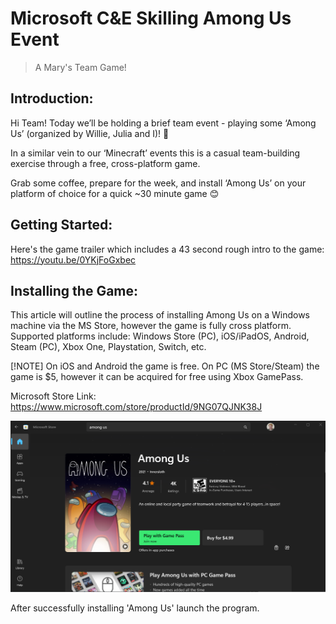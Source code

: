 # Microsoft C&E Skilling Among Us Event
> A Mary's Team Game!

## Introduction:

Hi Team! Today we’ll be holding a brief team event - playing some ‘Among Us’ (organized by Willie, Julia and I)! 🎉

In a similar vein to our ‘Minecraft’ events this is a casual team-building exercise through a free, cross-platform game.

Grab some coffee, prepare for the week, and install ‘Among Us’ on your platform of choice for a quick ~30 minute game 😊


## Getting Started:

Here's the game trailer which includes a 43 second rough intro to the game:
https://youtu.be/0YKjFoGxbec


## Installing the Game:
This article will outline the process of installing Among Us on a Windows machine via the MS Store, however the game is fully cross platform. Supported platforms include: Windows Store (PC), iOS/iPadOS, Android, Steam (PC), Xbox One, Playstation, Switch, etc. 

[!NOTE] On iOS and Android the game is free. On PC (MS Store/Steam) the game is $5, however it can be acquired for free using Xbox GamePass.

Microsoft Store Link: 
https://www.microsoft.com/store/productId/9NG07QJNK38J

![MS Store](./content/msstoreentry.png)

After successfully installing 'Among Us' launch the program.